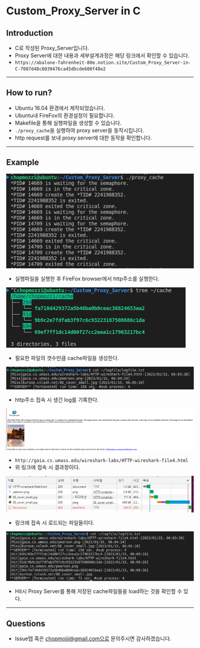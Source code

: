 # Custom_Proxy_Server in C
## Introduction
- C로 작성된 Proxy_Server입니다.
- Proxy Server에 대한 내용과 세부설계과정은 해당 링크에서 확인할 수 있습니다.
- `https://abalone-fahrenheit-80e.notion.site/Custom_Proxy_Server-in-C-7087d48c6039476ca45dbcde600f48e2`
---
## How to run?
- Ubuntu 16.04 환경에서 제작되었습니다.
- Ubuntu내 FireFox의 환경설정이 필요합니다.
- Makefile을 통해 실행파일을 생성할 수 있습니다.
- `./proxy_cache`을 실행하여 proxy server을 동작시킵니다.
- http request를 보내 proxy server에 대한 동작을 확인합니다.
---
## Example
![실행 예시](/image/1.PNG)
- 실행파일을 실행한 후 FireFox browser에서 http주소를 실행한다.

![cache파일 예시](/image/2.PNG)
- 필요한 파일의 갯수만큼 cache파일을 생성한다.

![log파일 예시](/image/3.PNG)
- http주소 접속 시 생긴 log를 기록한다.

![결과물 예시](/image/4.PNG)
- `http://gaia.cs.umass.edu/wireshark-labs/HTTP-wireshark-file4.html`
- 위 링크에 접속 시 결과창이다.

![hostname접근 시 load되는 파일들](/image/5.PNG)
- 링크에 접속 시 로드되는 파일들이다.

![결과물 예시(Hit포함)](/image/6.PNG)
- Hit시 Proxy Server를 통해 저장된 cache파일들을 load하는 것을 확인할 수 있다.

---
## Questions
- Issue탭 혹은 chopmojji@gmail.com으로 문의주시면 감사하겠습니다.
